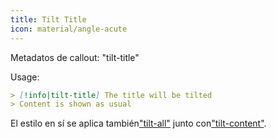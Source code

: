 ```yaml
---
title: Tilt Title
icon: material/angle-acute
---
```


Metadatos de callout: "tilt-title"

Usage:

```md
> [!info|tilt-title] The title will be tilted
> Content is shown as usual
```

El estilo en sí se aplica también["tilt-all"](../combined-styling/page-17.md)
junto con["tilt-content"](../content-styling/page-7.md).

